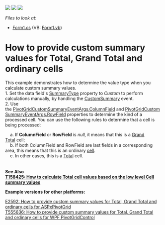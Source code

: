 <!-- default badges list -->
![](https://img.shields.io/endpoint?url=https://codecentral.devexpress.com/api/v1/VersionRange/128582395/22.1.2%2B)
[![](https://img.shields.io/badge/Open_in_DevExpress_Support_Center-FF7200?style=flat-square&logo=DevExpress&logoColor=white)](https://supportcenter.devexpress.com/ticket/details/T555679)
[![](https://img.shields.io/badge/📖_How_to_use_DevExpress_Examples-e9f6fc?style=flat-square)](https://docs.devexpress.com/GeneralInformation/403183)
<!-- default badges end -->
<!-- default file list -->
*Files to look at*:

* [Form1.cs](./CS/WinPivotCustomSummaryCellType/Form1.cs) (VB: [Form1.vb](./VB/VBWinPivotCustomSummaryCellType/Form1.vb))
<!-- default file list end -->
# How to provide custom summary values for Total, Grand Total and ordinary cells


<p>This example demonstrates how to determine the value type when you calculate custom summary values.<br>1. Set the data field's <a href="https://documentation.devexpress.com/CoreLibraries/DevExpress.XtraPivotGrid.PivotGridFieldBase.SummaryType.property">SummaryType</a> property to <em>Custom</em> to perform calculations manually, by handling the <a href="http://documentation.devexpress.com/#WindowsForms/DevExpressXtraPivotGridPivotGridControl_CustomSummarytopic"><u>CustomSummary</u></a> event. <br>2. Use the <a href="https://documentation.devexpress.com/#CoreLibraries/DevExpressXtraPivotGridDataPivotGridCustomSummaryEventArgsBase~T~_ColumnFieldtopic"><u>PivotGridCustomSummaryEventArgs.ColumnField</u></a> and <a href="https://documentation.devexpress.com/#CoreLibraries/DevExpressXtraPivotGridDataPivotGridCustomSummaryEventArgsBase~T~_RowFieldtopic"><u>PivotGridCustomSummaryEventArgs.RowField</u></a> properties to determine the kind of a processed cell. You can use the following rules to determine that a cell is being processed:</p>
<p>    a. If <strong>ColumnField</strong> or <strong>RowField</strong> is <em>null, </em>it means that this is a <a href="https://documentation.devexpress.com/WindowsForms/1692/Controls-and-Libraries/Pivot-Grid/UI-Elements/Grand-Totals">Grand Total</a> cell;<br>    b. If both ColumnField and RowField are last fields in a corresponding area, this means that this is an ordinary <a href="https://documentation.devexpress.com/WindowsForms/1681/Controls-and-Libraries/Pivot-Grid/UI-Elements/Cell">cell</a>.<br>    c. In other cases, this is a <a href="https://documentation.devexpress.com/WindowsForms/1691/Controls-and-Libraries/Pivot-Grid/UI-Elements/Totals">Total</a> cell.<br><br><br><strong>See Also<br><a href="https://www.devexpress.com/Support/Center/p/T158425">T158425: How to calculate Total cell values based on the low level Cell summary values</a> <br></strong></p>
<p><strong>Example versions for other platforms:</strong></p>
<p><a href="https://www.devexpress.com/Support/Center/p/E2592">E2592: How to provide custom summary values for Total, Grand Total and ordinary cells for ASPxPivotGrid</a><br><a href="https://www.devexpress.com/Support/Center/p/T555636">T555636: How to provide custom summary values for Total, Grand Total and ordinary cells for WPF PivotGridControl</a></p>

<br/>


